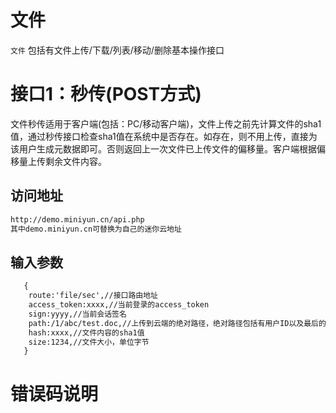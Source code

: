 # 文件

`文件` 包括有文件上传/下载/列表/移动/删除基本操作接口 



# 接口1：秒传(POST方式)

文件秒传适用于客户端(包括：PC/移动客户端)，文件上传之前先计算文件的sha1值，通过秒传接口检查sha1值在系统中是否存在。如存在，则不用上传，直接为该用户生成元数据即可。否则返回上一次文件已上传文件的偏移量。客户端根据偏移量上传剩余文件内容。

## 访问地址

```html
http://demo.miniyun.cn/api.php
其中demo.miniyun.cn可替换为自己的迷你云地址

```


## 输入参数
```html
   {
    route:'file/sec',//接口路由地址
    access_token:xxxx,//当前登录的access_token
    sign:yyyy,//当前会话签名
    path:/1/abc/test.doc,//上传到云端的绝对路径，绝对路径包括有用户ID以及最后的文件名
    hash:xxxx,//文件内容的sha1值
    size:1234,//文件大小，单位字节 
   }
  ```
 
# 错误码说明
 